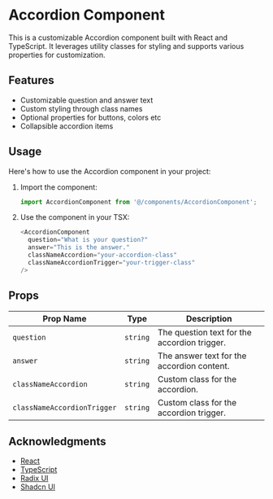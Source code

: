 # Accordion Component

This is a customizable Accordion component built with React and TypeScript. It leverages utility classes for styling and supports various properties for customization.

## Features

- Customizable question and answer text
- Custom styling through class names
- Optional properties for buttons, colors etc
- Collapsible accordion items


## Usage

Here's how to use the Accordion component in your project:

1. Import the component:

    ```typescript
    import AccordionComponent from '@/components/AccordionComponent';
    ```

2. Use the component in your TSX:

    ```typescript
    <AccordionComponent
      question="What is your question?"
      answer="This is the answer."
      classNameAccordion="your-accordion-class"
      classNameAccordionTrigger="your-trigger-class"
    />
    ```

## Props

| Prop Name                     | Type            | Description                                          |
| ----------------------------  | --------------- | ---------------------------------------------------- |
| `question`                    | `string`        | The question text for the accordion trigger.         |
| `answer`                      | `string`        | The answer text for the accordion content.           |
| `classNameAccordion`          | `string`        | Custom class for the accordion.                      |
| `classNameAccordionTrigger`   | `string`        | Custom class for the accordion trigger.              |


## Acknowledgments

- [React](https://reactjs.org/)
- [TypeScript](https://www.typescriptlang.org/)
- [Radix UI](https://www.radix-ui.com/)
- [Shadcn UI](https://ui.shadcn.com/docs/components/accordion)

